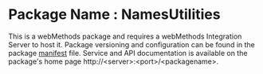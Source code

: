 # Package Name : NamesUtilities
This is a webMethods package and requires a webMethods Integration Server to host it. Package versioning and configuration can be found in the package [manifest](./NamesUtilities/manifest.v3) file. Service and API documentation is available on the package's home page http://&lt;server&gt;:&lt;port&gt;/&lt;packagename>.